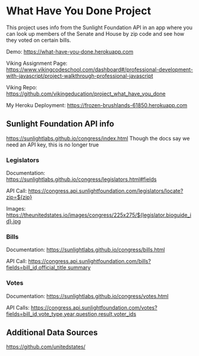 # What Have You Done Project
This project uses info from the Sunlight Foundation API in an app where you can look up members of the Senate and House by zip code and see how they voted on certain bills.

Demo:
https://what-have-you-done.herokuapp.com

Viking Assignment Page:
https://www.vikingcodeschool.com/dashboard#/professional-development-with-javascript/project-walkthrough-professional-javascript

Viking Repo:
https://github.com/vikingeducation/project_what_have_you_done

My Heroku Deployment:
https://frozen-brushlands-61850.herokuapp.com



## Sunlight Foundation API info
https://sunlightlabs.github.io/congress/index.html
Though the docs say we need an API key, this is no longer true


### Legislators
Documentation:
https://sunlightlabs.github.io/congress/legislators.html#fields

API Call:
https://congress.api.sunlightfoundation.com/legislators/locate?zip=${zip}

Images:
https://theunitedstates.io/images/congress/225x275/${legislator.bioguide_id}.jpg


### Bills
Documentation:
https://sunlightlabs.github.io/congress/bills.html

API Call:
https://congress.api.sunlightfoundation.com/bills?fields=bill_id,official_title,summary



### Votes
Documentation:
https://sunlightlabs.github.io/congress/votes.html

API Calls:
https://congress.api.sunlightfoundation.com/votes?fields=bill_id,vote_type,year,question,result,voter_ids



## Additional Data Sources
https://github.com/unitedstates/